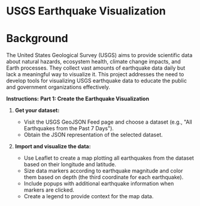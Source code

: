 # USGS Earthquake Visualization

# Background
The United States Geological Survey (USGS) aims to provide scientific data about natural hazards, ecosystem health, climate change impacts, and Earth processes. They collect vast amounts of earthquake data daily but lack a meaningful way to visualize it. This project addresses the need to develop tools for visualizing USGS earthquake data to educate the public and government organizations effectively.

**Instructions:**
**Part 1: Create the Earthquake Visualization**

1. **Get your dataset:**
   - Visit the USGS GeoJSON Feed page and choose a dataset (e.g., "All Earthquakes from the Past 7 Days").
   - Obtain the JSON representation of the selected dataset.

2. **Import and visualize the data:**
   - Use Leaflet to create a map plotting all earthquakes from the dataset based on their longitude and latitude.
   - Size data markers according to earthquake magnitude and color them based on depth (the third coordinate for each earthquake).
   - Include popups with additional earthquake information when markers are clicked.
   - Create a legend to provide context for the map data.
